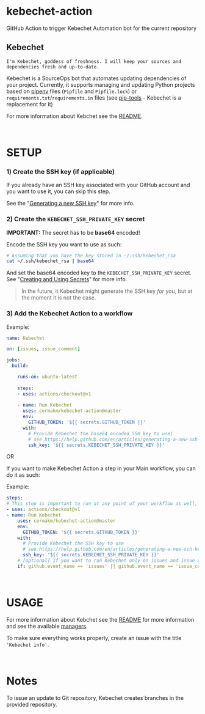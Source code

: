 # kebechet-action

GitHub Action to trigger Kebechet Automation bot for the current repository

Kebechet
--------

    I'm Kebechet, goddess of freshness. I will keep your sources and dependencies fresh and up-to-date.

Kebechet is a SourceOps bot that automates updating dependencies of your project. Currently, it supports managing and updating Python projects based on [pipenv](https://docs.pipenv.org/) files (`Pipfile` and `Pipfile.lock`) or `requirements.txt`/`requirements.in` files (see [pip-tools](https://pypi.org/project/pip-tools/) - Kebechet is a replacement for it)


For more information about Kebchet see the [README](/kebechet/README.rst).

<br>

SETUP
=====

### 1) Create the SSH key (if applicable)

If you already have an SSH key associated with your GitHub account and you want to use it, you can skip this step.

See the "[Generating a new SSH key](https://help.github.com/en/articles/generating-a-new-ssh-key-and-adding-it-to-the-ssh-agent)" for more info.

### 2) Create the `KEBECHET_SSH_PRIVATE_KEY` secret

**IMPORTANT:** The secret has to be **base64** encoded!

Encode the SSH key you want to use as such:

```bash
# Assuming that you have the key stored in ~/.ssh/kebechet_rsa
cat ~/.ssh/kebechet_rsa | base64
```

And set the base64 encoded key to the `KEBECHET_SSH_PRIVATE_KEY` secret. See "[Creating and Using Secrets](https://help.github.com/en/articles/virtual-environments-for-github-actions#creating-and-using-secrets-encrypted-variables)" for more info.


> In the future, it Kebechet might generate the SSH key *for* you, but at the moment it is not the case.

### 3) Add the Kebechet Action to a workflow

Example:

```yaml
name: Kebechet

on: [issues, issue_comment]

jobs:
  build:

    runs-on: ubuntu-latest
    
    steps:
    - uses: actions/checkout@v1
    
    - name: Run Kebechet
      uses: cermakm/kebechet-action@master
      env:
        GITHUB_TOKEN: '${{ secrets.GITHUB_TOKEN }}'
      with:
        # Provide Kebechet the base64 encoded SSH key to use)
        # see https://help.github.com/en/articles/generating-a-new-ssh-key-and-adding-it-to-the-ssh-agent for more info)
        ssh_key: '${{ secrets.KEBECHET_SSH_PRIVATE_KEY }}'
```

OR

If you want to make Kebechet Action a step in your Main workflow, you can do it as such:

Example:

```yaml
steps:
# This step is important to run at any point of your workflow as well, it mounts the GitHub workspace that the Kebechet assumes is present
- uses: actions/checkout@v1
- name: Run Kebechet
    uses: cermakm/kebechet-action@master
    env:
      GITHUB_TOKEN: '${{ secrets.GITHUB_TOKEN }}'
    with:
      # Provide Kebechet the SSH key to use
      # see https://help.github.com/en/articles/generating-a-new-ssh-key-and-adding-it-to-the-ssh-agent for more info)
      ssh_key: '${{ secrets.KEBECHET_SSH_PRIVATE_KEY }}'
    # [optional] If you want to run Kebechet only on issues and issue comments, do it as such
    if: github.event_name == 'issues' || github.event_name == 'issue_comment'
```

<br>

USAGE
=====

For more information about Kebchet see the [README](/kebechet/README.rst) for more information and see the available [managers](/kebechet/kebechet/managers).

To make sure everything works properly, create an issue with the title `'Kebechet info'`.

<br>

Notes
=====

To issue an update to Git repository, Kebechet creates branches in the provided repository.